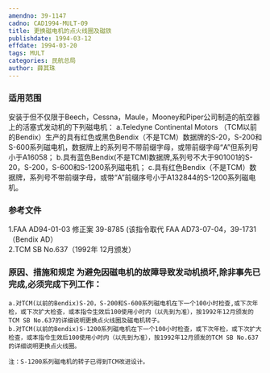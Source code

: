 ```yaml
---
amendno: 39-1147  
cadno: CAD1994-MULT-09  
title: 更换磁电机的点火线圈及磁铁  
publishdate: 1994-03-12  
effdate: 1994-03-20  
tags: MULT  
categories: 民航总局  
author: 薛其珠  
---
```

  
### 适用范围  
安装于但不仅限于Beech，Cessna，Maule，Mooney和Piper公司制造的航空器上的活塞式发动机的下列磁电机：
a.Teledyne Continental Motors （TCM以前的Bendix）生产的具有红色或黑色Bendix（不是TCM）数据牌的S-20，S-200和S-600系列磁电机，数据牌上的系列号不带前缀字母，或带前缀字母“A”但系列号小于A16058；
b.具有蓝色Bendix(不是TCM)数据牌,系列号不大于901001的S-20，S-200，S-600和S-1200系列磁电机；
c.具有红色Bendix（不是TCM）数据牌，系列号不带前缀字母，或带“A”前缀序号小于A132844的S-1200系列磁电机。  
  
<!--more-->  
### 参考文件  
1.FAA AD94-01-03 修正案 39-8785 (该指令取代 FAA AD73-07-04，39-1731（Bendix AD）  
 2.TCM SB No.637（1992年 12月颁发）  
  
### 原因、措施和规定 为避免因磁电机的故障导致发动机损坏,除非事先已完成,必须完成下列工作：  
        
    a.对TCM(以前的Bendix)S-20，S-200和S-600系列磁电机在下一个100小时检查,或下次年检，或下次扩大检查，或本指令生效后100使用小时内（以先到为准），按1992年12月颁发的TCM SB No.637的详细说明更换点火线圈及磁电机转子。  
    b.对TCM(以前的Bendix)S-1200系列磁电机在下一个100小时检查，或下次年检，或下次扩大检查，或本指令生效后100使用小时内（以先到为准），按1992年12月颁发的TCM SB No.637的详细说明更换点火线圈。  
  
    注：S-1200系列磁电机的转子已得到TCM改进设计。  
